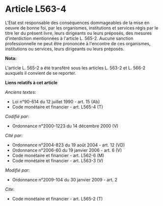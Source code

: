 # Article L563-4

L'Etat est responsable des conséquences dommageables de la mise en oeuvre de bonne foi, par les organismes, institutions et
services régis par le titre Ier du présent livre, leurs dirigeants ou leurs préposés, des mesures d'interdiction mentionnées
à l'article L. 565-2. Aucune sanction professionnelle ne peut être prononcée à l'encontre de ces organismes, institutions ou
services, leurs dirigeants ou leurs préposés.

**Nota:**

L'article L. 565-2 a été transféré sous les articles L. 563-2 et L. 566-2 auxquels il convient de se reporter.

**Liens relatifs à cet article**

_Anciens textes_:

  - Loi n°90-614 du 12 juillet 1990 - art. 15 (Ab)
  - Code monétaire et financier - art. L565-4 (T)

_Codifié par_:

  - Ordonnance n°2000-1223 du 14 décembre 2000 (V)

_Cité par_:

  - Ordonnance n°2004-823 du 19 août 2004 - art. 12 (VD)
  - Ordonnance n°2006-60 du 19 janvier 2006 - art. 6 (V)
  - Code monétaire et financier - art. L562-6 (M)
  - Code monétaire et financier - art. L563-3 (V)

_Modifié par_:

  - Ordonnance n°2009-104 du 30 janvier 2009 - art. 2

_Cite_:

  - Code monétaire et financier - art. L565-2 (T)

